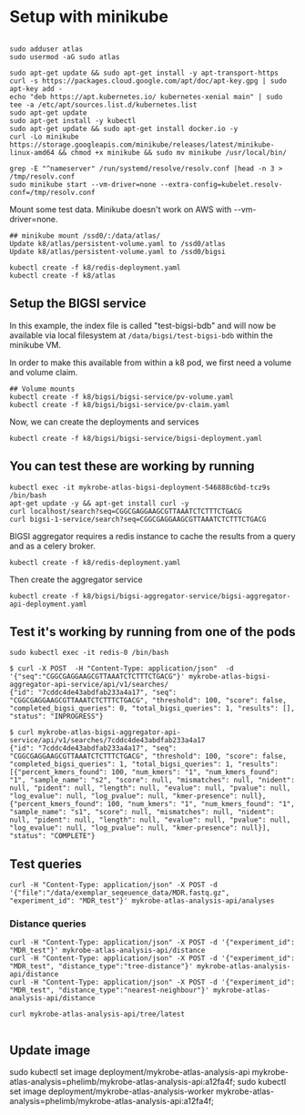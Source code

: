 # Setup with minikube

```

sudo adduser atlas
sudo usermod -aG sudo atlas

sudo apt-get update && sudo apt-get install -y apt-transport-https
curl -s https://packages.cloud.google.com/apt/doc/apt-key.gpg | sudo apt-key add -
echo "deb https://apt.kubernetes.io/ kubernetes-xenial main" | sudo tee -a /etc/apt/sources.list.d/kubernetes.list
sudo apt-get update
sudo apt-get install -y kubectl
sudo apt-get update && sudo apt-get install docker.io -y
curl -Lo minikube https://storage.googleapis.com/minikube/releases/latest/minikube-linux-amd64 && chmod +x minikube && sudo mv minikube /usr/local/bin/

grep -E "^nameserver" /run/systemd/resolve/resolv.conf |head -n 3 > /tmp/resolv.conf
sudo minikube start --vm-driver=none --extra-config=kubelet.resolv-conf=/tmp/resolv.conf

```

Mount some test data. Minikube doesn't work on AWS with --vm-driver=none. 
```
## minikube mount /ssd0/:/data/atlas/
Update k8/atlas/persistent-volume.yaml to /ssd0/atlas
Update k8/atlas/persistent-volume.yaml to /ssd0/bigsi
```

```
kubectl create -f k8/redis-deployment.yaml
kubectl create -f k8/atlas
```

## Setup the BIGSI service

In this example, the index file is called "test-bigsi-bdb" and will now be available via local filesystem at `/data/bigsi/test-bigsi-bdb` within the minikube VM. 

In order to make this available from within a k8 pod, we first need a volume and volume claim. 

```
## Volume mounts
kubectl create -f k8/bigsi/bigsi-service/pv-volume.yaml
kubectl create -f k8/bigsi/bigsi-service/pv-claim.yaml
```

Now, we can create the deployments and services

```
kubectl create -f k8/bigsi/bigsi-service/bigsi-deployment.yaml
```


## You can test these are working by running 
```
kubectl exec -it mykrobe-atlas-bigsi-deployment-546888c6bd-tcz9s /bin/bash
apt-get update -y && apt-get install curl -y
curl localhost/search?seq=CGGCGAGGAAGCGTTAAATCTCTTTCTGACG 
curl bigsi-1-service/search?seq=CGGCGAGGAAGCGTTAAATCTCTTTCTGACG 
```

BIGSI aggregator requires a redis instance to cache the results from a query and as a celery broker.

```
kubectl create -f k8/redis-deployment.yaml
```

Then create the aggregator service

```
kubectl create -f k8/bigsi/bigsi-aggregator-service/bigsi-aggregator-api-deployment.yaml
```

## Test it's working by running from one of the pods
```
sudo kubectl exec -it redis-0 /bin/bash

$ curl -X POST  -H "Content-Type: application/json"  -d '{"seq":"CGGCGAGGAAGCGTTAAATCTCTTTCTGACG"}' mykrobe-atlas-bigsi-aggregator-api-service/api/v1/searches/
{"id": "7cddc4de43abdfab233a4a17", "seq": "CGGCGAGGAAGCGTTAAATCTCTTTCTGACG", "threshold": 100, "score": false, "completed_bigsi_queries": 0, "total_bigsi_queries": 1, "results": [], "status": "INPROGRESS"}

$ curl mykrobe-atlas-bigsi-aggregator-api-service/api/v1/searches/7cddc4de43abdfab233a4a17
{"id": "7cddc4de43abdfab233a4a17", "seq": "CGGCGAGGAAGCGTTAAATCTCTTTCTGACG", "threshold": 100, "score": false, "completed_bigsi_queries": 1, "total_bigsi_queries": 1, "results": [{"percent_kmers_found": 100, "num_kmers": "1", "num_kmers_found": "1", "sample_name": "s2", "score": null, "mismatches": null, "nident": null, "pident": null, "length": null, "evalue": null, "pvalue": null, "log_evalue": null, "log_pvalue": null, "kmer-presence": null}, {"percent_kmers_found": 100, "num_kmers": "1", "num_kmers_found": "1", "sample_name": "s1", "score": null, "mismatches": null, "nident": null, "pident": null, "length": null, "evalue": null, "pvalue": null, "log_evalue": null, "log_pvalue": null, "kmer-presence": null}], "status": "COMPLETE"}
```

## Test queries 

```
curl -H "Content-Type: application/json" -X POST -d '{"file":"/data/exemplar_seqeuence_data/MDR.fastq.gz", "experiment_id": "MDR_test"}' mykrobe-atlas-analysis-api/analyses
```

### Distance queries 
```
curl -H "Content-Type: application/json" -X POST -d '{"experiment_id": "MDR_test"}' mykrobe-atlas-analysis-api/distance
curl -H "Content-Type: application/json" -X POST -d '{"experiment_id": "MDR_test", "distance_type":"tree-distance"}' mykrobe-atlas-analysis-api/distance
curl -H "Content-Type: application/json" -X POST -d '{"experiment_id": "MDR_test", "distance_type":"nearest-neighbour"}' mykrobe-atlas-analysis-api/distance

curl mykrobe-atlas-analysis-api/tree/latest


```

## Update image
sudo kubectl set image deployment/mykrobe-atlas-analysis-api mykrobe-atlas-analysis=phelimb/mykrobe-atlas-analysis-api:a12fa4f;
sudo kubectl set image deployment/mykrobe-atlas-analysis-worker mykrobe-atlas-analysis=phelimb/mykrobe-atlas-analysis-api:a12fa4f;

